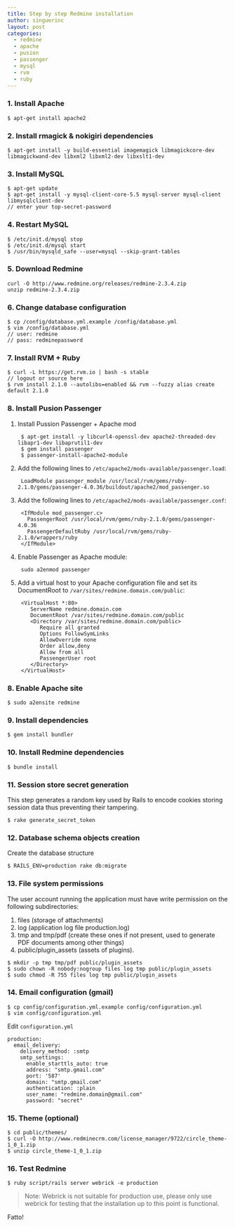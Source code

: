 ```yaml
---
title: Step by step Redmine installation
author: singuerinc
layout: post
categories:
  - redmine
  - apache
  - pusion
  - passenger
  - mysql
  - rvm
  - ruby
---
```


<!--break-->

### 1. Install Apache

    $ apt-get install apache2

### 2. Install rmagick & nokigiri dependencies

    $ apt-get install -y build-essential imagemagick libmagickcore-dev libmagickwand-dev libxml2 libxml2-dev libxslt1-dev

### 3. Install MySQL
    $ apt-get update
    $ apt-get install -y mysql-client-core-5.5 mysql-server mysql-client libmysqlclient-dev
    // enter your top-secret-password

### 4. Restart MySQL
    $ /etc/init.d/mysql stop
    $ /etc/init.d/mysql start
    $ /usr/bin/mysqld_safe --user=mysql --skip-grant-tables

### 5. Download Redmine
    curl -O http://www.redmine.org/releases/redmine-2.3.4.zip
    unzip redmine-2.3.4.zip

### 6. Change database configuration
    $ cp /config/database.yml.example /config/database.yml
    $ vim /config/database.yml
    // user: redmine
    // pass: redminepassword

### 7. Install RVM + Ruby
    $ curl -L https://get.rvm.io | bash -s stable
    // logout or source here
    $ rvm install 2.1.0 --autolibs=enabled && rvm --fuzzy alias create default 2.1.0

### 8. Install Pusion Passenger

1. Install Pussion Passenger + Apache mod

        $ apt-get install -y libcurl4-openssl-dev apache2-threaded-dev libapr1-dev libaprutil1-dev
        $ gem install passenger
        $ passenger-install-apache2-module


2. Add the following lines to `/etc/apache2/mods-available/passenger.load`:

        LoadModule passenger_module /usr/local/rvm/gems/ruby-2.1.0/gems/passenger-4.0.36/buildout/apache2/mod_passenger.so

3. Add the following lines to `/etc/apache2/mods-available/passenger.conf`:

        <IfModule mod_passenger.c>
          PassengerRoot /usr/local/rvm/gems/ruby-2.1.0/gems/passenger-4.0.36
          PassengerDefaultRuby /usr/local/rvm/gems/ruby-2.1.0/wrappers/ruby
        </IfModule>

4. Enable Passenger as Apache module:

        sudo a2enmod passenger  

5. Add a virtual host to your Apache configuration file and set its DocumentRoot to `/var/sites/redmine.domain.com/public`:

        <VirtualHost *:80>
           ServerName redmine.domain.com
           DocumentRoot /var/sites/redmine.domain.com/public
           <Directory /var/sites/redmine.domain.com/public>
              Require all granted
              Options FollowSymLinks
              AllowOverride none
              Order allow,deny
              Allow from all
              PassengerUser root
           </Directory>
        </VirtualHost>

### 8. Enable Apache site

    $ sudo a2ensite redmine

### 9. Install dependencies

    $ gem install bundler

### 10. Install Redmine dependencies

    $ bundle install

### 11. Session store secret generation
This step generates a random key used by Rails to encode cookies storing session data thus preventing their tampering.

    $ rake generate_secret_token

### 12. Database schema objects creation
Create the database structure

    $ RAILS_ENV=production rake db:migrate

### 13. File system permissions
The user account running the application must have write permission on the following subdirectories:

1. files (storage of attachments)
2. log (application log file production.log)
3. tmp and tmp/pdf (create these ones if not present, used to generate PDF documents among other things)
4. public/plugin_assets (assets of plugins).

<b></b>

    $ mkdir -p tmp tmp/pdf public/plugin_assets
    $ sudo chown -R nobody:nogroup files log tmp public/plugin_assets
    $ sudo chmod -R 755 files log tmp public/plugin_assets

### 14. Email configuration (gmail)

    $ cp config/configuration.yml.example config/configuration.yml
    $ vim config/configuration.yml

Edit `configuration.yml`

    production:
      email_delivery:
        delivery_method: :smtp
        smtp_settings:
          enable_starttls_auto: true
          address: "smtp.gmail.com"
          port: '587'
          domain: "smtp.gmail.com"
          authentication: :plain
          user_name: "redmine.domain@gmail.com"
          password: "secret"

### 15. Theme (optional)

    $ cd public/themes/
    $ curl -O http://www.redminecrm.com/license_manager/9722/circle_theme-1_0_1.zip
    $ unzip circle_theme-1_0_1.zip

### 16. Test Redmine

    $ ruby script/rails server webrick -e production

> Note: Webrick is not suitable for production use, please only use webrick for testing that the installation up to this point is functional.

Fatto!
